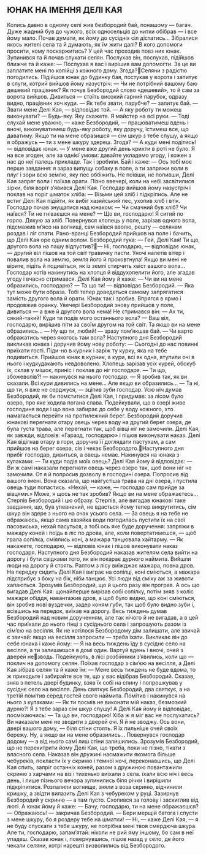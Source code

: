 ## ЮНАК НА ІМЕННЯ ДЕЛІ КАЯ
Колись давно в одному селі жив безбородий бай, понашому — багач. Дуже жадний був до чужого, всіх односельців до нитки обібрав — і все йому мало. Почав думати, як йому до сусідніх сіл дістатись...
Зібралися якось жителі села та й думають, як їм жити далі? В кого допомоги просити, кому поскаржитись? У цей час проходив повз них юнак. Зупинився та й почав слухати селян. Послухав він, послухав, підійшов ближче та й каже:
— Послухав я вас і вирішив вам допомогти. За це ви заплатите мені по копійці з кожного дому. Згода?Селяни з радістю погодились. Підійшов юнак до будинку бая, постукав у ворота і запитує в слуги, котрий вийшов йому назустріч:
— Чи не потрібний вашому баю дешевий працівник?
Як почув Безбородий слово «дешевий», то й сам за ворота вийшов. Дивиться — стоїть високий гарний парубок, одразу видно, працівник хоч куди.
— Як тебе звати, парубче? — запитує бай.
— Звати мене Делі Кая, — відповідає той.
— А яку роботу ти можеш виконувати?
— Будь-яку. Яку скажете. Я майстер на всі руки.
— Тоді слухай мене уважно, — каже Безбородий, — працюватимеш вдень і вночі, виконуватимеш будь-яку роботу, яку доручу, їстимеш все, що даватиму. Якщо ти на мене образишся — сім шкур з тебе спушу, а якщо я ображусь — ти з мене шкуру здереш. Згода?
— А куди мені подітись! — відповідає юнак. — У мене вже другий день крихти в роті не було. Я на все згоден, але за однієї умови: давайте укладемо угоду, і кожен з нас до неї палець прикладе.
Так і зробили. Бай і каже:
— Ось тобі моє перше завдання: я зараз випущу собаку в поле, а ти запряжи воли в плуг і зори всю землю, яку пес оббіжить.
Не поївши, не попивши, Делі Кая запряг воли і поїхав орати. Пізно ввечері, коли на небі засвітилися зірки, біля воріт з’явився Делі Кая. Господар вийшов йому назустріч і поклав на поріг шматок хліба:
— Візьми цей хліб і підкріпись.
Але не встиг Делі Кая підійти, як вибіг хазяйський пес, ухопив хліб і втік.
Господар почав знущатися над юнаком:
— Чи смачний був хліб? Чи наївся? Ти не гніваєшся на мене?
— Що ви, господарю! Я ситий по горло. Дякую за хліб.
Повернувся хлопець у поле, зарізав одного вола, підсмажив
м’ясо на вогнищі, сам наївся вволю, решту — селянам роздав і ліг спати.
Рано-вранці Безбородий прийшов на поле і бачить, що Делі Кая оре одним волом. Безбородий гука:
— Гей, Делі Кая! Ти що, другого вола на пашу відпустив?— Ні, господарю, — відповідає юнак, — другий віл пішов на той світ травичку пасти. Уночі налетів вітер і повалив вола на землю, земля його й проковтнула! Якщо ви мені не вірите, підіть й подивіться, як із землі стирчить хвіст вашого вола...
Господар хотів накинутись на хлопця й віддухопелити його, але згадав угоду і вчасно стримався. Делі Кая йому й каже:
— Чи ви на мене образились, господарю?
— Та що ти! — відповідає Безбородий. — Яка тут може бути образа. Тобі тепер доведеться самому запрягатися замість другого вола й орати.
Юнак так і зробив. Впрягся в ярмо і продовжив оранку.
Увечері Безбородий знову прийшов у поле, дивиться — а вже й другого вола нема! Не стримався він:
— Ах ти, сякий-такий! Куди ти подів мого останнього вола?
— Ваш віл, господарю, вирішив піти за своїм другом на той світ. Та якщо ви на мене образились...
— Ну що ти, любий! — зразу пом’якшав бай. — Чи варто ображатись через якогось там вола?
Наступного дня Безбородий викликав юнака і доручив йому нову роботу:
— Сьогодні до нас повинні приїхати гості. Піди-но в курник і заріж ту курку, яка на тебе подивиться.
Прийшов юнак в курник, а кури, всі як одна, втупили очі в нього і кудкудакають невдоволено. Хлопець зарізав усіх курей, обскуб їх, склав у мішок, приніс і поклав до ніг господаря.
— Ти що, збожеволів?! — накинувся на нього господар.
— Я зробив так, як ви сказали. Всі кури дивились на мене... Але якщо ви образились...
— Та ні, що ти, я вже не серджуся, — зціпив зуби господар.
Усю ніч думав Безбородий, як би помститися Делі Кая,
і придумав: за лісом було озеро, про яке ходила погана слава. Подейкували, що в озері живе господиня води і що вона забирає до себе у воду кожного, хто намагається перейти на протилежний берег. Безбородий доручив юнакові перегнати отару овець через воду на другий берег озера, де була густа трава, але перегнати так, щоб вівці ніг не замочили. Делі Кая, як завжди, відповів: «Гаразд, господарю» і пішов виконувати наказ.
Делі Кая відігнав отару в гори, доручив її доглядати пастухам, а сам прийшов на берег озера, сів і чекає Безбородого.Наступного дня прибіг господар, дивиться, а овець немає. Накинувся на юнака з кулаками:
— Ти куди подів моїх овець?
Делі Кая йому й відповідає:
— Ви ж самі наказали перегнати овець через озеро так, щоб вони ніг не замочили. От я й попросив дозволу в господині озера. Попросив від вашого імені. Вона сказала, що найгустіша трава на дні озера, і пустила овець туди попастись. «Нехай, — каже, — господар сам прийде за вівцями.» Може, я щось не так зробив? Якщо ви на мене ображаєтесь...
Стерпів Безбородий і цю образу. Стерпів, але вигадав юнакові таке завдання, що, був упевнений, не вдасться йому тепер викрутитись, сім шкур він здере з нього на очах усього села.
— За овець я на тебе не ображаюсь, якщо сама хазяйка води погодилась пустити їх на свої пасовиська, нехай пасуться, а тобі ось яке буде доручення: запряжи в мажару коней і поїдь в ліс по дрова, але, коли повертатимешся, — щоб грала сопілка, сміялись коні, а мажара танцювала хайтарму.
— Як накажете, господарю, — відповів юнак і пішов виконувати наказ господаря.
Наступного дня Безбородий наказав жителям села вийти на дорогу і бути свідками того, як він покарає дурного наймита. Вийшли люди на дорогу й стоять. Раптом з лісу виїжджає мажара, повна дров. На передку сидить Делі Кая і виграє на сопілці, коні сміються, а мажара підстрибує з боку на бік, ніби танцює. Усі люди від сміху аж за животи хапаються. Зрозумів Безбородий, що й цього разу він програв.
А ось що вигадав Делі Кая: щонайперше вирізав собі сопілку, потім зняв з коліс мажари обіддя, навантажив дров, а щоб було видно, що коні сміються, він зробив нові вуздечки, задер коням губи, так щоб було видно зуби і, всівшись на передок, виїхав на дорогу.
Весь тиждень думав Безбородий над новим дорученням, але так нічого й не вигадав, а в цей час приїхали до нього гінці з сусіднього села і запрошують разом із сім’єю на весілля. Як не хотілося Безбородому дім залишати, але звичай є звичай: якщо на весілля запросили — треба їхати. Викликає він до себе юнака і каже йому:
— Я на весь тиждень їду в сусіднє село на весілля, а ти залишаєшся в домі один. Вартуй вдень і вночі, очей з дверей незводь. Подейкують, в лісі розбійники з’явились, коли що — поклич на допомогу селян.
Поїхав господар з сім’єю на весілля, а Делі Кая зібрав селян та й каже їм:
— Мене весь тиждень не буде вдома, то ж приходьте і забирайте все те, що у вас відібрав Безбородий.
Сказав, зняв з петель двері будинку, взяв їх собі на спину і попрошкував у сусіднє село на весілля.
День святкує Безбородий, два святкує, а на третій помітив серед гостей свого наймита. Помітив і накинувся на нього з кулаками:
— Як ти посмів не виконати мій наказ, безмозкий дурню?! Я з тебе зараз сім шкур спушу!
А Делі Кая йому й відповідає, посміхаючись:
— Та що ви, господарю! Хіба ж я міг вас не послухатись? Ви наказали мені не зводити з дверей очі. Я й не зводжу. Ось вони, двері вашого дому, — біля стіни стоять. Я їх пильніше очей своїх бережу. Ну, а якщо ви на мене образились...
Повернувся господар додому — а від нього самі лиш стіни залишились. Зрозумів Безбородий, що не перехитрити йому Делі Кая, що треба, поки не пізно, тікати з власного села. Наказав він дружині насмажити якомога більше чебуреків, покласти їх у скриню і темної ночі, переконавшись, що Делі Кая спить, запріг останніх коней, разом з дружиною повантажили скриню з харчами на віз і тихенько виїхали з села.
їхали всю ніч і весь день, і лише пізнього вечора зупинились біля річки і вирішили підкріпитися.
Розпалили вогнище, зняли з воза скриню, відчинили кришку, а звідти вилазить Делі Кая з чебуреком у руці. Зазирнув Безбородий у скриню — а там пусто. Схопився за голову і заскиглив від люті. А юнак йому й каже:
— Бачу, господарю, ти на мене ображаєшся?
— Ображаюсь! — закричав Безбородий. — Бери мерщій батога і спусти з мене шкуру, бо я роздеру тебе на шматки!
— Ні, — каже Делі Кая, — я не буду спускати з тебе шкуру, не потрібна мені твоя смердюча шкура. Але ти, господарю, запам’ятай: ніколи не рий яму іншому, бо сам в неї упадеш.
Сказав юнак і, повернувшись, пішов назад у село, де його чекали селяни, котрі нарешті визволились від Безбородого.

